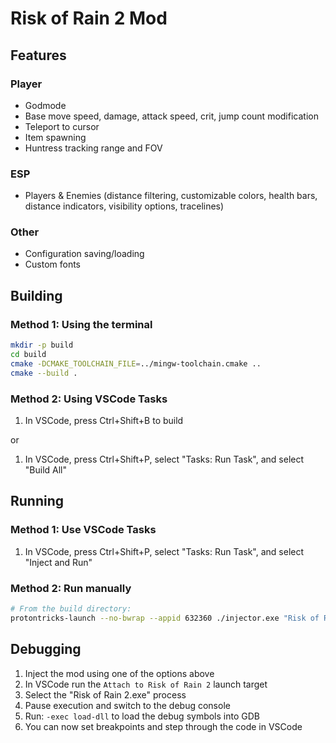 # Risk of Rain 2 Mod

## Features

### Player
- Godmode
- Base move speed, damage, attack speed, crit, jump count modification
- Teleport to cursor
- Item spawning
- Huntress tracking range and FOV

### ESP
- Players & Enemies (distance filtering, customizable colors, health bars, distance indicators, visibility options, tracelines)

### Other
- Configuration saving/loading
- Custom fonts

## Building

### Method 1: Using the terminal
```bash
mkdir -p build
cd build
cmake -DCMAKE_TOOLCHAIN_FILE=../mingw-toolchain.cmake ..
cmake --build .
```

### Method 2: Using VSCode Tasks
1. In VSCode, press Ctrl+Shift+B to build

or

1. In VSCode, press Ctrl+Shift+P, select "Tasks: Run Task", and select "Build All"

## Running

### Method 1: Use VSCode Tasks
1. In VSCode, press Ctrl+Shift+P, select "Tasks: Run Task", and select "Inject and Run"

### Method 2: Run manually 
```bash
# From the build directory:
protontricks-launch --no-bwrap --appid 632360 ./injector.exe "Risk of Rain 2.exe" "Z:/path/to/RoR2Mod.dll"
```

## Debugging

1. Inject the mod using one of the options above
2. In VSCode run the `Attach to Risk of Rain 2` launch target
3. Select the "Risk of Rain 2.exe" process
4. Pause execution and switch to the debug console
5. Run: `-exec load-dll` to load the debug symbols into GDB
6. You can now set breakpoints and step through the code in VSCode